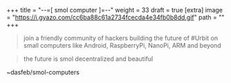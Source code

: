 
+++
title = "--=[ smol computer ]=--"
weight = 33
draft = true
[extra]
image = "https://i.gyazo.com/cc6ba88c61a2734fcecda4e34fb0b8dd.gif"
path = ""
+++


> join a friendly community of hackers building the future of #Urbit on small computers like Android, RaspberryPi, NanoPi, ARM and beyond

> the future is smol
> decentralized
> and beautiful 

~dasfeb/smol-computers


